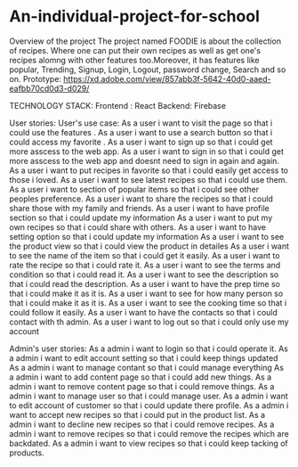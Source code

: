 # An-individual-project-for-school

Overview of the project
The project named FOODIE is about the collection of recipes. Where one can put their own recipes as well as get one's recipes alomng with other features too.Moreover, it has features like popular, Trending, Signup, Login, Logout, password change, Search and so on.
Prototype:
https://xd.adobe.com/view/857abb3f-5642-40d0-aaed-eafbb70cd0d3-d029/

TECHNOLOGY STACK:
Frontend : React 
Backend: Firebase

User stories:
User's use case:
As a user i want to visit the page so that i could use the features .
As a user i want to use a search button so that i could access my favorite .
As a user i want to sign up so that i could get more asscess to the web app.
As a user i want to sign in so that i could get more asscess to the web app and doesnt need to sign in again and again.
As a user i want to put recipes in favorite so that i could easily get access to those i loved.
As a user i want to see latest recipes  so that i could use them.
As a user i want to section of popular items so that i could  see other peoples preference.
As a user i want to share the recipes so that i could share  those with my family and friends.
As a user i want to have profile section so that i could update my information
As a user i want to put my own recipes so that i could share with others.
As a user i want to have setting option so that i could update my information
As a user i want to see the product view so that i could view the product in detailes
As a user i want to see the name of the item so that i could get it easily.
As a user i want to rate the recipe so that i could rate it.
As a user i want to see the terms and condition so that i could read it.
As a user i want to see the description  so that i could read the description.
As a user i want to have the prep time  so that i could make it as it is.
As a user i want to see for how many person so that i could make it as it is.
As a user i want to see the cooking time so that i could follow it easily.
As a user i want to have the contacts so that i could contact with th admin.
As a user i want to log out so that i could only use my account

Admin's user stories:
As a admin i want to login so that i could operate it.
As a admin i want to edit account setting so that i could keep things updated
As a admin i want to manage contant so that i could manage everything
As a admin i want to add content page  so that i could add new things.
As a admin i want to remove content page so that i could remove things.
As a admin i want to manage user so that i could manage user.
As a admin i want to edit account of customer so that i could update there profile.
As a admin i want to accept new recipes so that i could put in the product list.
As a admin i want to decline new recipes so that i could remove recipes.
As a admin i want to remove recipes so that i could remove the recipes which are backdated.
As a admin i want to view recipes so that i could keep tacking of products.

